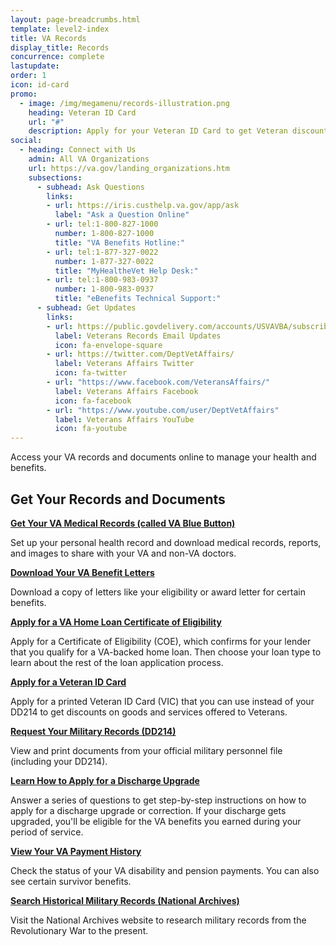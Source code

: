 ```yaml
---
layout: page-breadcrumbs.html
template: level2-index
title: VA Records
display_title: Records
concurrence: complete
lastupdate:
order: 1
icon: id-card
promo:
  - image: /img/megamenu/records-illustration.png
    heading: Veteran ID Card
    url: "#"
    description: Apply for your Veteran ID Card to get Veteran discounts on goods and services.
social:
  - heading: Connect with Us
    admin: All VA Organizations
    url: https://va.gov/landing_organizations.htm
    subsections:
      - subhead: Ask Questions
        links:
        - url: https://iris.custhelp.va.gov/app/ask
          label: "Ask a Question Online"
        - url: tel:1-800-827-1000
          number: 1-800-827-1000
          title: "VA Benefits Hotline:"
        - url: tel:1-877-327-0022
          number: 1-877-327-0022
          title: "MyHealtheVet Help Desk:"
        - url: tel:1-800-983-0937
          number: 1-800-983-0937
          title: "eBenefits Technical Support:"
      - subhead: Get Updates
        links:
        - url: https://public.govdelivery.com/accounts/USVAVBA/subscriber/new
          label: Veterans Records Email Updates
          icon: fa-envelope-square
        - url: https://twitter.com/DeptVetAffairs/
          label: Veterans Affairs Twitter
          icon: fa-twitter
        - url: "https://www.facebook.com/VeteransAffairs/"
          label: Veterans Affairs Facebook
          icon: fa-facebook
        - url: "https://www.youtube.com/user/DeptVetAffairs"
          label: Veterans Affairs YouTube
          icon: fa-youtube
---
```


<p class="va-introtext">
Access your VA records and documents online to manage your health and benefits.
</p>

<section class='usa-grid'>
  <div class="va-h-ruled--stars"></div>
</section>

<section id="get" class="merger-majorlinks">

  <h2>Get Your Records and Documents</h2>

  <div class="link">
    <a href=/health-care/get-medical-records/><b>Get Your VA Medical Records (called VA Blue Button)</b></a>
    <p>Set up your personal health record and download medical records, reports, and images to share with your VA and non-VA doctors.</p>
  </div>


  <div class="link">
    <a href="/records/download-va-letters/"><b>Download Your VA Benefit Letters</b></a>
    <p>Download a copy of letters like your eligibility or award letter for certain benefits.</p>
  </div>

  <div class="link">
    <a href="#"><b>Apply for a VA Home Loan Certificate of Eligibility</b></a>
    <p>Apply for a Certificate of Eligibility (COE), which confirms for your lender that you qualify for a VA-backed home loan. Then choose your loan type to learn about the rest of the loan application process.</p>
  </div>

  <div class="link">
    <a href="/records/get-veteran-id-cards/"><b>Apply for a Veteran ID Card</b></a>
    <p>Apply for a printed Veteran ID Card (VIC) that you can use instead of your DD214 to get discounts on goods and services offered to Veterans.</p>
  </div>

  <div class="link">
    <a href="/records/get-military-service-records/"><b>Request Your Military Records (DD214)</b></a>
    <p>View and print documents from your official military personnel file (including your DD214).</p>
  </div>

  <div class="link">
    <a href="/records/discharge-upgrade/"><b>Learn How to Apply for a Discharge Upgrade</b></a>
    <p>Answer a series of questions to get step-by-step instructions on how to apply for a discharge upgrade or correction. If your discharge gets upgraded, you'll be eligible for the VA benefits you earned during your period of service.</p>
  </div>

  <div class="link">
    <a href="#"><b>View Your VA Payment History</b></a>
    <p>Check the status of your VA disability and pension payments. You can also see certain survivor benefits.</p>
  </div>

  <div class="link">
    <a href="https://www.archives.gov/" target="_blank"><b>Search Historical Military Records (National Archives)</b></a>
    <p>Visit the National Archives website to research military records from the Revolutionary War to the present.</p>
  </div>

</section>

